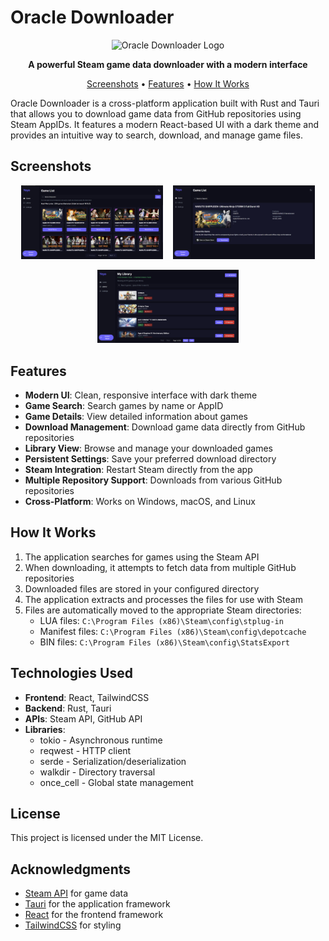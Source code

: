 # Oracle Downloader

<p align="center">
  <img src="./screenshots/logo.png" alt="Oracle Downloader Logo" width="200" />
</p>

<p align="center">
  <strong>A powerful Steam game data downloader with a modern interface</strong>
</p>

<p align="center">
  <a href="#screenshots">Screenshots</a> •
  <a href="#features">Features</a> •
  <a href="#how-it-works">How It Works</a>
</p>

Oracle Downloader is a cross-platform application built with Rust and Tauri that allows you to download game data from GitHub repositories using Steam AppIDs. It features a modern React-based UI with a dark theme and provides an intuitive way to search, download, and manage game files.

## Screenshots

<p align="center">
  <img src="./screenshots/search.png" alt="Search Interface" width="45%" />
  &nbsp;&nbsp;
  <img src="./screenshots/game-details.png" alt="Game Details" width="45%" />
</p>

<p align="center">
  <img src="./screenshots/library.png" alt="Library View" width="45%" />
</p>

## Features

- **Modern UI**: Clean, responsive interface with dark theme
- **Game Search**: Search games by name or AppID
- **Game Details**: View detailed information about games
- **Download Management**: Download game data directly from GitHub repositories
- **Library View**: Browse and manage your downloaded games
- **Persistent Settings**: Save your preferred download directory
- **Steam Integration**: Restart Steam directly from the app
- **Multiple Repository Support**: Downloads from various GitHub repositories
- **Cross-Platform**: Works on Windows, macOS, and Linux

## How It Works

1. The application searches for games using the Steam API
2. When downloading, it attempts to fetch data from multiple GitHub repositories
3. Downloaded files are stored in your configured directory
4. The application extracts and processes the files for use with Steam
5. Files are automatically moved to the appropriate Steam directories:
   - LUA files: `C:\Program Files (x86)\Steam\config\stplug-in`
   - Manifest files: `C:\Program Files (x86)\Steam\config\depotcache`
   - BIN files: `C:\Program Files (x86)\Steam\config\StatsExport`

## Technologies Used

- **Frontend**: React, TailwindCSS
- **Backend**: Rust, Tauri
- **APIs**: Steam API, GitHub API
- **Libraries**:
  - tokio - Asynchronous runtime
  - reqwest - HTTP client
  - serde - Serialization/deserialization
  - walkdir - Directory traversal
  - once_cell - Global state management

## License

This project is licensed under the MIT License.

## Acknowledgments

- [Steam API](https://steamcommunity.com/dev) for game data
- [Tauri](https://tauri.app/) for the application framework
- [React](https://reactjs.org/) for the frontend framework
- [TailwindCSS](https://tailwindcss.com/) for styling 